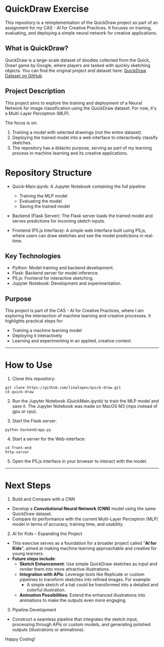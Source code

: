 # QuickDraw Exercise
This repository is a reimplementation of the QuickDraw project as part of an assignment for my CAS - AI for Creative Practices. It focuses on training, evaluating, and deploying a simple neural network for creative applications.

## What is QuickDraw?
QuickDraw is a large-scale dataset of doodles collected from the Quick, Draw! game by Google, where players are tasked with quickly sketching objects. You can find the original project and dataset here:
[QuickDraw Dataset on GitHub](https://github.com/googlecreativelab/quickdraw-dataset)

## Project Description
This project aims to explore the training and deployment of a Neural Network for image classification using the QuickDraw dataset. For now, it's a Multi-Layer Perceptron (MLP).

The focus is on:

1. Training a model with selected drawings (not the entire dataset).
2. Deploying the trained model into a web interface to interactively classify sketches.
3. The repository has a didactic purpose, serving as part of my learning process in machine learning and its creative applications.

# Repository Structure
- Quick-Main.ipynb:
    A Jupyter Notebook containing the full pipeline:
    - Training the MLP model
    - Evaluating the model
    - Saving the trained model

- Backend (Flask Server):
The Flask server loads the trained model and serves predictions for incoming sketch inputs.

- Frontend (P5.js Interface):
A simple web interface built using P5.js, where users can draw sketches and see the model predictions in real-time.

## Key Technologies
- Python: Model training and backend development.
- Flask: Backend server for model inference.
- P5.js: Frontend for interactive sketching.
- Jupyter Notebook: Development and experimentation.

## Purpose
This project is part of the CAS - AI for Creative Practices, where I am exploring the intersection of machine learning and creative processes. It highlights practical steps for:

- Training a machine learning model
- Deploying it interactively
- Learning and experimenting in an applied, creative context.

---

# How to Use

1. Clone this repository:
```
git clone https://github.com/linalopes/quick-draw.git
cd quick-draw
```

2. Run the Jupyter Notebook (QuickMain.ipynb) to train the MLP model and save it. The Jupyter Notebook was made on MacOS M3 (mps instead of gpu or cpu).

3. Start the Flask server:
```
python backend/app.py
```

4. Start a server for the Web-interface:
```
cd front-end
http-server
```

5. Open the P5.js interface in your browser to interact with the model.

---
# Next Steps

1. Build and Compare with a CNN

- Develop a **Convolutional Neural Network (CNN)** model using the same QuickDraw dataset.
- Compare its performance with the current Multi-Layer Perceptron (MLP) model in terms of accuracy, training time, and usability.

2. AI for Kids – Expanding the Project

- This exercise serves as a foundation for a broader project called "**AI for Kids**", aimed at making machine learning approachable and creative for young learners.
- **Future steps include**:
    - **Sketch Enhancement**: Use simple QuickDraw sketches as input and render them into more attractive illustrations.
    - **Integration with APIs**: Leverage tools like Replicate or custom pipelines to transform sketches into refined images. For example:
        - A simple sketch of a hat could be transformed into a detailed and colorful illustration.
    - **Animation Possibilities**: Extend the enhanced illustrations into animations to make the outputs even more engaging.

3. Pipeline Development

- Construct a seamless pipeline that integrates the sketch input, processing through APIs or custom models, and generating polished outputs (illustrations or animations).

Happy Coding!